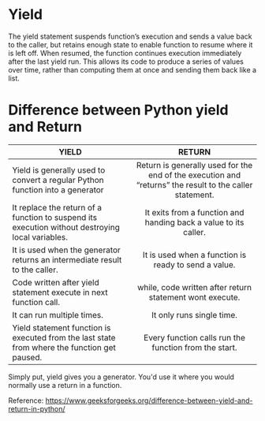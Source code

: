 # Yield
The yield statement suspends function’s execution and sends a value back to the caller, 
but retains enough state to enable function to resume where it is left off. When resumed, 
the function continues execution immediately after the last yield run. This allows 
its code to produce a series of values over time, rather than computing them at once 
and sending them back like a list.

# Difference between Python yield and Return

|YIELD|	RETURN|
|------|:-------:|
|Yield is generally used to convert a regular Python function into a generator|	Return is generally used for the end of the execution and “returns” the result to the caller statement.  |
|It replace the return of a function to suspend its execution without destroying local variables.|	It exits from a function and handing back a value to its caller.                      |
|It is used when the generator returns an intermediate result to the caller.|	It is used when a function is ready to send a value.                                                       |
|Code written after yield statement execute in next function call.|	while, code written after return statement wont execute.                                                                |
|It can run multiple times.|	It only runs single time.                                                                                                                                    |
|Yield statement function is executed from the last state from where the function get paused.|	Every function calls run the function from the start.                                         |

Simply put, yield gives you a generator. You'd use it where you would normally use a return in a function. 
 

Reference:
https://www.geeksforgeeks.org/difference-between-yield-and-return-in-python/
